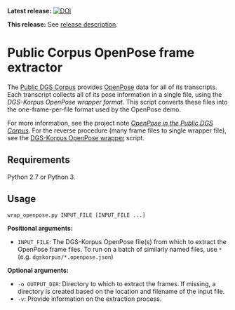 __Latest release:__ [![DOI](https://www.fdr.uni-hamburg.de/badge/DOI/10.25592/uhhfdm.8237.svg)](https://doi.org/10.25592/uhhfdm.8237)

__This release:__ See [release description](https://github.com/DGS-Korpus/Public-Corpus-OpenPose-frame-extractor/releases/tag/v1.0.1).

# Public Corpus OpenPose frame extractor

The [Public DGS Corpus](http://ling.meine-dgs.de) provides [OpenPose](https://github.com/CMU-Perceptual-Computing-Lab/openpose) data for all of its transcripts.
Each transcript collects all of its pose information in a single file, using the _DGS-Korpus OpenPose wrapper format_.
This script converts these files into the one-frame-per-file format used by the OpenPose demo.

For more information, see the project note [_OpenPose in the Public DGS Corpus_](https://doi.org/10.25592/uhhfdm.842).
For the reverse procedure (many frame files to single wrapper file), see the [DGS-Korpus OpenPose wrapper](https://github.com/DGS-Korpus/DGS-Korpus-OpenPose-wrapper) script.


## Requirements
Python 2.7 or Python 3.

## Usage
```sh
wrap_openpose.py INPUT_FILE [INPUT_FILE ...]
```

__Positional arguments:__
* `INPUT_FILE`: The DGS-Korpus OpenPose file(s) from which to extract the OpenPose frame files. To run on a batch of similarly named files, use `*` (e.g. `dgskorpus/*.openpose.json`)

__Optional arguments:__
* `-o OUTPUT_DIR`: Directory to which to extract the frames. If missing, a directory is created based on the location and filename of the input file.
* `-v`: Provide information on the extraction process.
